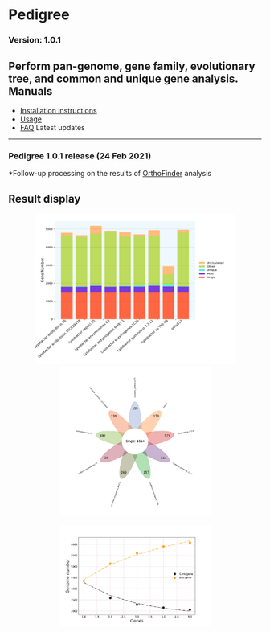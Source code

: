 Pedigree
==============
### Version: 1.0.1
Perform pan-genome, gene family, evolutionary tree, and common and unique gene analysis.
Manuals
-------
- [Installation instructions](docs/INSTALL.md)
- [Usage](docs/USAGE.md)
- [FAQ](docs/FAQ.md)
Latest updates
--------------

### Pedigree 1.0.1 release (24 Feb 2021)
*Follow-up processing on the results of [OrthoFinder](https://github.com/davidemms/OrthoFinder) analysis


Result display
------------
<p align="center">
  <img src="docs/group_type.png" width = "400" height = "300"　alt="Group type"/>
  <img src="docs/flower.group_type.png" width = "300" height = "300" alt="flower group type"/>
</p>
<p align="center">
  <img src="docs/core_pan_gene.png" width = "300" height = "200" alt="flower group type"/>
</p>
